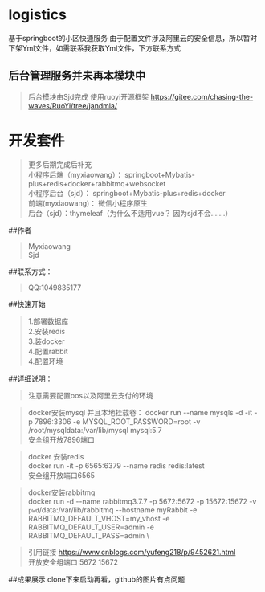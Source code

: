 
# logistics
基于springboot的小区快速服务
由于配置文件涉及阿里云的安全信息，所以暂时下架Yml文件，如需联系我获取Yml文件，下方联系方式

## 后台管理服务并未再本模块中
> 后台模块由Sjd完成 使用ruoyi开源框架
> https://gitee.com/chasing-the-waves/RuoYi/tree/jandmla/


# 开发套件
> 更多后期完成后补充 \
> 小程序后端（myxiaowang）： springboot+Mybatis-plus+redis+docker+rabbitmq+websocket  \
> 小程序后台（sjd）： springboot+Mybatis-plus+redis+docker  \
> 前端(myxiaowang)：  微信小程序原生\
> 后台（sjd）：thymeleaf（为什么不适用vue？ 因为sjd不会.......）


##作者
>Myxiaowang \
> Sjd
> 

##联系方式：
>   QQ:1049835177

##快速开始
> 1.部署数据库 \
> 2.安装redis  
> 3.装docker \
> 4.配置rabbit \
> 4.配置环境 

##详细说明：

>注意需要配置oos以及阿里云支付的环境

> docker安装mysql 并且本地挂载卷：
> docker run --name mysqls -d -it -p 7896:3306 -e MYSQL_ROOT_PASSWORD=root -v /root/mysqldata:/var/lib/mysql  mysql:5.7 \
> 安全组开放7896端口

>docker 安装redis \
> docker run -it -p 6565:6379 --name redis redis:latest \
> 安全组开放端口6565



> docker安装rabbitmq \
> docker run -d --name rabbitmq3.7.7 -p 5672:5672 -p 15672:15672 -v `pwd`/data:/var/lib/rabbitmq --hostname myRabbit -e RABBITMQ_DEFAULT_VHOST=my_vhost  -e RABBITMQ_DEFAULT_USER=admin -e RABBITMQ_DEFAULT_PASS=admin \

> 引用链接 https://www.cnblogs.com/yufeng218/p/9452621.html \
> 开放安全组端口 5672 15672


##成果展示
clone下来启动再看，github的图片有点问题

